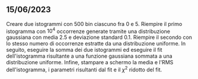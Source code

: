 ## 15/06/2023

Creare due istogrammi con 500 bin ciascuno fra 0 e 5. Riempire il primo istogramma con $10^4$ occorrenze generate tramite una distribuzione gaussiana con media 2.5 e deviazione standard 0.1. Riempire il secondo con lo stesso numero di occorrenze estratte da una distribuzione uniforme.
In seguito, eseguire la somma dei due istogrammi ed eseguire il fit dell'istogramma risultante a una funzione gaussiana sommata a una distribuzione uniforme.
Infine, stampare a schermo la media e l'RMS dell'istogramma, i parametri risultanti dal fit e il $\chi ^ 2$ ridotto del fit.
